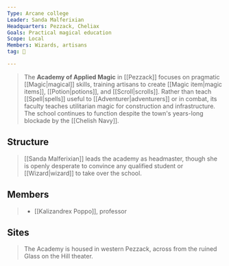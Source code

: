 ```yaml
---
Type: Arcane college
Leader: Sanda Malferixian
Headquarters: Pezzack, Cheliax
Goals: Practical magical education
Scope: Local
Members: Wizards, artisans
tag: 👥

---
```


> The **Academy of Applied Magic** in [[Pezzack]] focuses on pragmatic [[Magic|magical]] skills, training artisans to create [[Magic item|magic items]], [[Potion|potions]], and [[Scroll|scrolls]]. Rather than teach [[Spell|spells]] useful to [[Adventurer|adventurers]] or in combat, its faculty teaches utilitarian magic for construction and infrastructure. The school continues to function despite the town's years-long blockade by the [[Chelish Navy]].



## Structure

> [[Sanda Malferixian]] leads the academy as headmaster, though she is openly desperate to convince any qualified student or [[Wizard|wizard]] to take over the school.


## Members

> - [[Kalizandrex Poppo]], professor

## Sites

> The Academy is housed in western Pezzack, across from the ruined Glass on the Hill theater.








